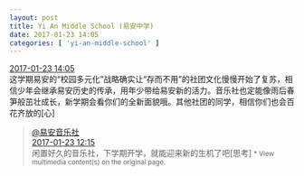 ```yaml
---
layout: post
title: Yi An Middle School (易安中学)
date: 2017-01-23 14:05
categories: [ 'yi-an-middle-school' ]
---
```


<div class="weibo-info">
  <a href="http://weibo.com/6074218720/Es97UBGFt">2017-01-23 14:05</a>
</div>
这学期易安的“校园多元化”战略确实让“存而不用”的社团文化慢慢开始了复苏，相信少年会继承易安历史的传承，用年少带给易安新的活力。音乐社也定能像雨后春笋般茁壮成长，新学期会看你们的全新面貌哦。其他社团的同学，相信你们也会百花齐放的[心]

<!-- more -->

> <div class="weibo-post-name">
>   <a href="http://weibo.com/u/6094546964">@易安音乐社</a>
> </div>
> <div class="weibo-info">
>   <a href="http://weibo.com/6094546964/Es8p7zAsY">2017-01-23 12:15</a>
> </div>  
> 闲置好久的音乐社，下学期开学，就能迎来新的生机了吧[思考]  
> <small>* View multimedia content(s) on the original page.</small>

